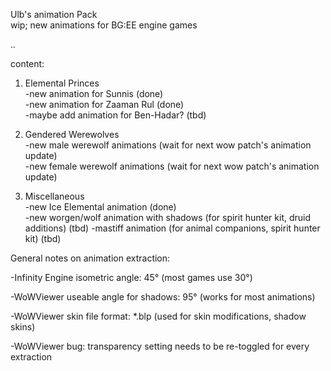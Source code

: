 Ulb's animation Pack  
wip; new animations for BG:EE engine games  
  
..   
  
content:  
1. Elemental Princes  
  -new animation for Sunnis (done)  
  -new animation for Zaaman Rul (done)  
  -maybe add animation for Ben-Hadar? (tbd)  
    
2. Gendered Werewolves  
  -new male werewolf animations (wait for next wow patch's animation update)  
  -new female werewolf animations (wait for next wow patch's animation update)  
    
     
3. Miscellaneous  
  -new Ice Elemental animation (done)  
  -new worgen/wolf animation with shadows (for spirit hunter kit, druid additions) (tbd) 
  -mastiff animation (for animal companions, spirit hunter kit) (tbd)
     
      
General notes on animation extraction:   
  
-Infinity Engine isometric angle: 45° (most games use 30°)  
  
-WoWViewer useable angle for shadows: 95° (works for most animations)  
  
-WoWViewer skin file format: *.blp (used for skin modifications, shadow skins) 
  
-WoWViewer bug: transparency setting needs to be re-toggled for every extraction  
  
